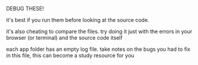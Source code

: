 DEBUG THESE!  
  
it's best if you run them before looking at the source code.  
  
it's also cheating to compare the files. try doing it just with the errors in your browser (or terminal) and the source code itself

each app folder has an empty log file.  take notes on the bugs you had to fix in this file, this can become a study resource for you